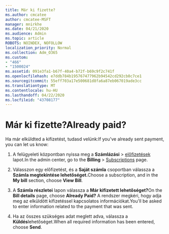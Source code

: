 ```yaml
---
title: Már ki fizette?
ms.author: cmcatee
author: cmcatee-MSFT
manager: mnirkhe
ms.date: 04/21/2020
ms.audience: Admin
ms.topic: article
ROBOTS: NOINDEX, NOFOLLOW
localization_priority: Normal
ms.collection: Adm_O365
ms.custom:
- "466"
- "1500024"
ms.assetid: 091e3fa1-b67f-40a4-b72f-b69c9f2c741f
ms.openlocfilehash: e7ddb784b195767477962b94542cd292cb0c7ce1
ms.sourcegitcommit: 55eff703a17e500681d8fa6a87eb067019ade3cc
ms.translationtype: MT
ms.contentlocale: hu-HU
ms.lasthandoff: 04/22/2020
ms.locfileid: "43708177"
---
```

# <a name="already-paid"></a><span data-ttu-id="e5bbb-102">Már ki fizette?</span><span class="sxs-lookup"><span data-stu-id="e5bbb-102">Already paid?</span></span>

<span data-ttu-id="e5bbb-103">Ha már elküldted a kifizetést, tudasd velünk:</span><span class="sxs-lookup"><span data-stu-id="e5bbb-103">If you've already sent payment, you can let us know:</span></span>
  
1. <span data-ttu-id="e5bbb-104">A felügyeleti központban nyissa meg a **Számlázási** \> [előfizetések](https://go.microsoft.com/fwlink/p/?linkid=842054) lapot.</span><span class="sxs-lookup"><span data-stu-id="e5bbb-104">In the admin center, go to the **Billing** \> [Subscriptions](https://go.microsoft.com/fwlink/p/?linkid=842054) page.</span></span>

2. <span data-ttu-id="e5bbb-105">Válasszon egy előfizetést, és a **Saját számla** csoportban válassza a **Számla megtekintése lehetőséget.**</span><span class="sxs-lookup"><span data-stu-id="e5bbb-105">Choose a subscription, and in the **My bill** section, choose **View Bill**.</span></span>

3. <span data-ttu-id="e5bbb-106">A **Számla részletei** lapon válassza a **Már kifizetett lehetőséget?**</span><span class="sxs-lookup"><span data-stu-id="e5bbb-106">On the **Bill details** page, choose **Already Paid?**</span></span> <span data-ttu-id="e5bbb-107">A rendszer megkéri, hogy adja meg az elküldött kifizetéssel kapcsolatos információkat.</span><span class="sxs-lookup"><span data-stu-id="e5bbb-107">You'll be asked to enter information related to the payment that was sent.</span></span>

4. <span data-ttu-id="e5bbb-108">Ha az összes szükséges adat meglett adva, válassza a **Küldés**lehetőséget.</span><span class="sxs-lookup"><span data-stu-id="e5bbb-108">When all required information has been entered, choose **Send**.</span></span>